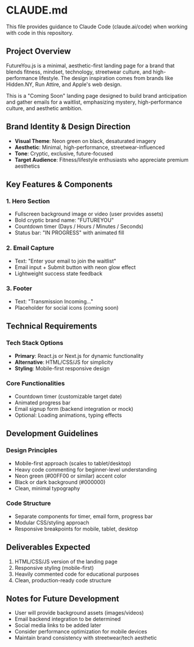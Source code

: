 # CLAUDE.md

This file provides guidance to Claude Code (claude.ai/code) when working with code in this repository.

## Project Overview

FutureYou.js is a minimal, aesthetic-first landing page for a brand that blends fitness, mindset, technology, streetwear culture, and high-performance lifestyle. The design inspiration comes from brands like Hidden.NY, Run Attire, and Apple's web design.

This is a "Coming Soon" landing page designed to build brand anticipation and gather emails for a waitlist, emphasizing mystery, high-performance culture, and aesthetic ambition.

## Brand Identity & Design Direction

- **Visual Theme**: Neon green on black, desaturated imagery
- **Aesthetic**: Minimal, high-performance, streetwear-influenced
- **Tone**: Cryptic, exclusive, future-focused
- **Target Audience**: Fitness/lifestyle enthusiasts who appreciate premium aesthetics

## Key Features & Components

### 1. Hero Section
- Fullscreen background image or video (user provides assets)
- Bold cryptic brand name: "FUTUREYOU"
- Countdown timer (Days / Hours / Minutes / Seconds)
- Status bar: "IN PROGRESS" with animated fill

### 2. Email Capture
- Text: "Enter your email to join the waitlist"
- Email input + Submit button with neon glow effect
- Lightweight success state feedback

### 3. Footer
- Text: "Transmission Incoming…"
- Placeholder for social icons (coming soon)

## Technical Requirements

### Tech Stack Options
- **Primary**: React.js or Next.js for dynamic functionality
- **Alternative**: HTML/CSS/JS for simplicity
- **Styling**: Mobile-first responsive design

### Core Functionalities
- Countdown timer (customizable target date)
- Animated progress bar
- Email signup form (backend integration or mock)
- Optional: Loading animations, typing effects

## Development Guidelines

### Design Principles
- Mobile-first approach (scales to tablet/desktop)
- Heavy code commenting for beginner-level understanding
- Neon green (#00FF00 or similar) accent color
- Black or dark background (#000000)
- Clean, minimal typography

### Code Structure
- Separate components for timer, email form, progress bar
- Modular CSS/styling approach
- Responsive breakpoints for mobile, tablet, desktop

## Deliverables Expected
1. HTML/CSS/JS version of the landing page
2. Responsive styling (mobile-first)
3. Heavily commented code for educational purposes
4. Clean, production-ready code structure

## Notes for Future Development
- User will provide background assets (images/videos)
- Email backend integration to be determined
- Social media links to be added later
- Consider performance optimization for mobile devices
- Maintain brand consistency with streetwear/tech aesthetic